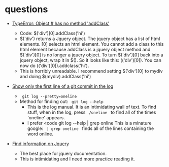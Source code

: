 questions
=========

- [TypeError: Object #<HTMLDivElement> has no method 'addClass'](http://stackoverflow.com/questions/6409039/jquery-each-this)
   - Code: $('div')[0].addClass('hi')
   - $('div') returns a Jquery object. The jquery object has a list of html elements. [0] selects an html element.  You cannot add a class to this html element because addClass is a jquery object method and $('div')[0] is no longer a jquery object.  To turn $('div')[0] back into a jquery object, wrap it in $().  So it looks like this: $($('div')[0]).  You can now do $($('div')[0]).addclass('hi').  
   - This is horribly unreadable. I recommend setting $('div')[0] to mydiv and doing $(mydiv).addClass('hi')  

- [Show only the first line of a git commit in the log]()
   - <code> git log --pretty=oneline </code>
   - Method for finding out: <code> git log --help </code>  
      - This is the log manual. It is an intimidating wall of text. To find stuff, when in the log, press <code> /oneline </code> to find all of the times  'oneline' appears.  
      - I prefer <code git log --help | grep online </code>  This is a minature google:  <code> | grep oneline </code> finds all of the lines containing the word online.

- [Find information on Jquery](http://jquery.com/)
  - The best place for jquery documentation.
  - This is intimidating and I need more practice reading it. 
 


